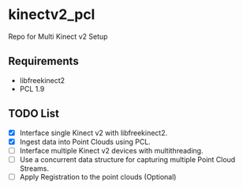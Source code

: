 # kinectv2_pcl
Repo for Multi Kinect v2 Setup

## Requirements
- libfreekinect2
- PCL 1.9

## TODO List
- [x] Interface single Kinect v2 with libfreekinect2.
- [x] Ingest data into Point Clouds using PCL.
- [ ] Interface multiple Kinect v2 devices with multithreading.
- [ ] Use a concurrent data structure for capturing multiple Point Cloud Streams.
- [ ] Apply Registration to the point clouds (Optional)
